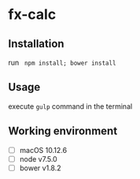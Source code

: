 # fx-calc

## Installation

  run ``` npm install; bower install``` 
 
## Usage

  execute ```gulp``` command in the terminal
  
## Working environment

  - [ ] macOS 10.12.6
  - [ ] node v7.5.0
  - [ ] bower v1.8.2
